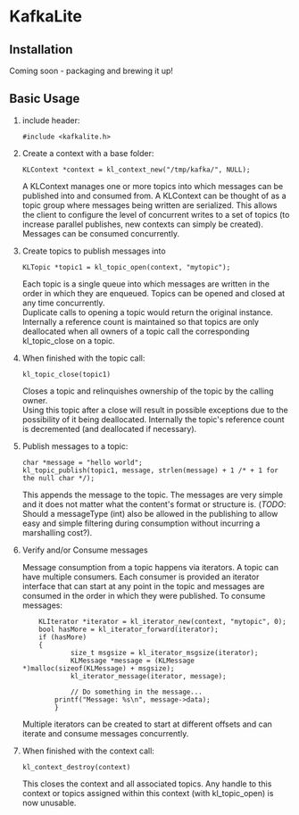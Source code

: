 # KafkaLite

## Installation

Coming soon - packaging and brewing it up!

## Basic Usage

1. include header:

	```
	#include <kafkalite.h>
	```
	
2. Create a context with a base folder:

	```
	KLContext *context = kl_context_new("/tmp/kafka/", NULL);
	```

	A KLContext manages one or more topics into which messages can be published into
	and consumed from.  A KLContext can be thought of as a topic group where
	messages being written are serialized.   This allows the client to configure
	the level of concurrent writes to a set of topics (to increase parallel
	publishes, new contexts can simply be created).   Messages can be consumed
	concurrently.

3. Create topics to publish messages into

	```
	KLTopic *topic1 = kl_topic_open(context, "mytopic");
	```

	Each topic is a single queue into which messages are written in the order in 
	which they are enqueued.  Topics can be opened and closed at any time concurrently.  
	Duplicate calls to opening a topic would return the original instance.  Internally 
	a reference count is maintained so that topics are only deallocated when all 
	owners of a topic call the corresponding kl_topic_close on a topic.

4. When finished with the topic call:

	```
	kl_topic_close(topic1)
	```

	Closes a topic and relinquishes ownership of the topic by the calling owner.  
	Using this topic after a close will result in possible exceptions due to the
	possibility of it being deallocated.  Internally the topic's reference count is
	decremented (and deallocated if necessary).

5. Publish messages to a topic:

	```
	char *message = "hello world";
	kl_topic_publish(topic1, message, strlen(message) + 1 /* + 1 for the null char */);
	```
	
	This appends the message to the topic.  The messages are very simple and it does not 
	matter what the content's format or structure is.  (*TODO*: Should a messageType (int)
	also be allowed in the publishing to allow easy and simple filtering during consumption 
	without incurring a marshalling cost?).
	
6. Verify and/or Consume messages

	Message consumption from a topic happens via iterators.  A topic can have multiple consumers.
	Each consumer is provided an iterator interface that can start at any point in the topic
	and messages are consumed in the order in which they were published.   To consume messages:

	```	
		KLIterator *iterator = kl_iterator_new(context, "mytopic", 0);
		bool hasMore = kl_iterator_forward(iterator);
		if (hasMore)
		{
		        size_t msgsize = kl_iterator_msgsize(iterator);
	        	KLMessage *message = (KLMessage *)malloc(sizeof(KLMessage) + msgsize);
	        	kl_iterator_message(iterator, message);
	        
	        	// Do something in the message...
			printf("Message: %s\n", message->data);
        	}
	```

	Multiple iterators can be created to start at different offsets and can iterate
	and consume messages concurrently.
	
7. When finished with the context call:
	```
	kl_context_destroy(context)
	```

	This closes the context and all associated topics.   Any handle to this
	context or topics assigned within this context (with kl_topic_open) is now
	unusable.

